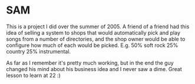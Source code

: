 # SAM

This is a project I did over the summer of 2005. A friend of a friend had this idea of selling a system to shops that would automatically pick and play songs from a number of directories, and the shop owner would be able to configure how much of each would be picked. E.g. 50% soft rock 25% country 25% instrumental.

As far as I remember it's pretty much working, but in the end the guy changed his mind about his business idea and I never saw a dime. Great lesson to learn at 22 :)
